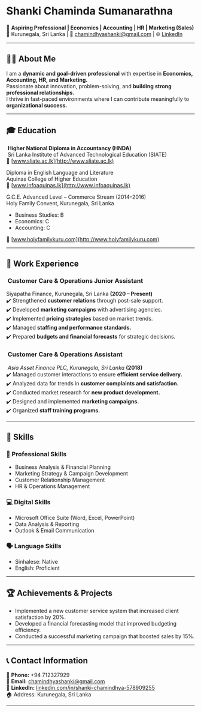 # Shanki Chaminda Sumanarathna

🚀 **Aspiring Professional | Economics | Accounting | HR | Marketing (Sales)**\
📍 Kurunegala, Sri Lanka | 📧 [chamindhyashanki@gmail.com](mailto\:chamindhyashanki@gmail.com) | 🌐 [LinkedIn](https://www.linkedin.com/in/shanki-chamindhya-578909255)

---

## 👩‍💼 About Me

I am a **dynamic and goal-driven professional** with expertise in **Economics, Accounting, HR, and Marketing.**\
Passionate about innovation, problem-solving, and **building strong professional relationships.**\
I thrive in fast-paced environments where I can contribute meaningfully to **organizational success.**

---

## 🎓 Education

 **Higher National Diploma in Accountancy (HNDA)**\
 Sri Lanka Institute of Advanced Technological Education (SIATE)\
🔗 [www.sliate.ac.lk](http://www.sliate.ac.lk)

Diploma in English Language and Literature\
Aquinas College of Higher Education\
🔗 [www.infoaquinas.lk](http://www.infoaquinas.lk)

G.C.E. Advanced Level – Commerce Stream (2014–2016)\
Holy Family Convent, Kurunegala, Sri Lanka

- Business Studies: B
- Economics: C
- Accounting: C

🔗 [www.holyfamilykuru.com](http://www.holyfamilykuru.com)

---

## 💼 Work Experience

###  Customer Care & Operations Junior Assistant

Siyapatha Finance, Kurunegala, Sri Lanka **(2020 – Present)**\
✔️ Strengthened **customer relations** through post-sale support.\
✔️ Developed **marketing campaigns** with advertising agencies.\
✔️ Implemented **pricing strategies** based on market trends.\
✔️ Managed **staffing and performance standards.**\
✔️ Prepared **budgets and financial forecasts** for strategic decisions.

###  Customer Care & Operations Assistant

 *Asia Asset Finance PLC, Kurunegala, Sri Lanka* **(2018)**\
✔️ Managed customer interactions to ensure **efficient service delivery.**\
✔️ Analyzed data for trends in **customer complaints and satisfaction.**\
✔️ Conducted market research for **new product development.**\
✔️ Designed and implemented **marketing campaigns.**\
✔️ Organized **staff training programs.**

---

## 🔧 Skills

### 🎯 Professional Skills

- Business Analysis & Financial Planning
- Marketing Strategy & Campaign Development
- Customer Relationship Management
- HR & Operations Management

### 💻 Digital Skills

- Microsoft Office Suite (Word, Excel, PowerPoint)
- Data Analysis & Reporting
- Outlook & Email Communication

### 🗣️ Language Skills

- Sinhalese: Native
- English: Proficient

---

## 🏆 Achievements & Projects

- Implemented a new customer service system that increased client satisfaction by 20%.
- Developed a financial forecasting model that improved budgeting efficiency.
- Conducted a successful marketing campaign that boosted sales by 15%.

---

## 📞 Contact Information

📱 **Phone:** +94 712327929\
📧 **Email:** [chamindhyashanki@gmail.com](mailto\:chamindhyashanki@gmail.com)\
🔗 **LinkedIn:** [linkedin.com/in/shanki-chamindhya-578909255](https://www.linkedin.com/in/shanki-chamindhya-578909255)\
🏠 Address: Kurunegala, Sri Lanka

---

         

